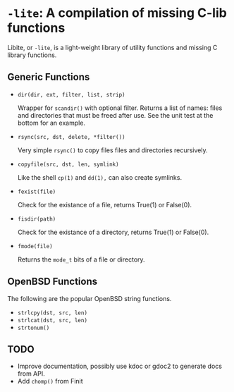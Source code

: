 `-lite`: A compilation of missing C-lib functions
=================================================

Libite, or `-lite`, is a light-weight library of utility functions and
missing C library functions.


Generic Functions
-----------------

- `dir(dir, ext, filter, list, strip)`

  Wrapper for `scandir()` with optional filter.  Returns a list of
  names: files and directories that must be freed after use.  See
  the unit test at the bottom for an example.

- `rsync(src, dst, delete, *filter())`

  Very simple `rsync()` to copy files files and directories
  recursively.

- `copyfile(src, dst, len, symlink)`

  Like the shell `cp(1)` and `dd(1),` can also create symlinks.

- `fexist(file)`

  Check for the existance of a file, returns True(1) or False(0).

- `fisdir(path)`

  Check for the existance of a directory, returns True(1) or False(0).

- `fmode(file)`

  Returns the `mode_t` bits of a file or directory.


OpenBSD Functions
-----------------

The following are the popular OpenBSD string functions.

- `strlcpy(dst, src, len)`
- `strlcat(dst, src, len)`
- `strtonum()`


TODO
----

- Improve documentation, possibly use kdoc or gdoc2 to generate docs from API.
- Add `chomp()` from Finit


<!--
  -- Local Variables:
  -- mode: markdown
  -- End:
  -->
